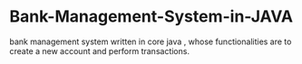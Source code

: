 # Bank-Management-System-in-JAVA
bank management system written in core java , whose functionalities are to create a new account and perform transactions.
